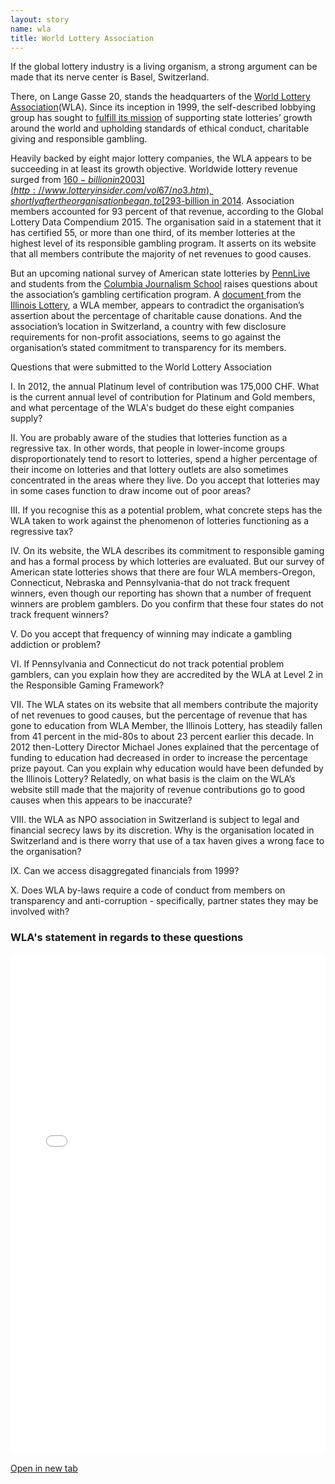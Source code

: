 ```yaml
---
layout: story
name: wla
title: World Lottery Association
---
```

If the global lottery industry is a living organism, a strong argument can be made that its nerve center is Basel, Switzerland.

There, on Lange Gasse 20, stands the headquarters of the [World Lottery Association](https://www.world-lotteries.org/about-us/our-offices)(WLA). Since its inception in 1999, the self-described lobbying group has sought to [fulfill its mission](https://www.world-lotteries.org/about-us/about-the-wla) of supporting state lotteries’ growth around the world and upholding standards of ethical conduct, charitable giving and responsible gambling.

Heavily backed by eight major lottery companies, the WLA appears to be succeeding in at least its growth objective.  Worldwide lottery revenue surged from [$160-billion in 2003](http://www.lotteryinsider.com/vol67/no3.htm), shortly after the organisation began, to [$293-billion in 2014](https://www.world-lotteries.org/images/publications/compendia/wla-compendium-2015.pdf). Association members accounted for 93 percent of that revenue, according to the Global Lottery Data Compendium 2015. The organisation said in a statement that it has certified 55, or more than one third, of its member lotteries at the highest level of its responsible gambling program.  It asserts on its website that all members contribute the majority of net revenues to good causes.

But an upcoming national survey of American state lotteries by [PennLive](http://www.pennlive.com/) and students from the [Columbia Journalism School](https://journalism.columbia.edu/) raises questions about the association’s gambling certification program. A [document ](http://www.illinoislottery.com/content/dam/ill/documents/LCB%20Meeting%20Minutes%2010-10-12%20%282%29.pdf)from the [Illinois Lottery](http://illinoislottery.com/), a WLA member, appears to contradict the organisation’s assertion about the percentage of charitable cause donations. And the association’s location in Switzerland, a country with few disclosure requirements for non-profit associations, seems to go against the organisation’s stated commitment to transparency for its members.

Questions that were submitted to the World Lottery Association

I. In 2012, the annual Platinum level of contribution was 175,000 CHF.  What is the current annual level of contribution for Platinum and Gold members, and what percentage of the WLA's budget do these eight companies supply?

II. You are probably aware of the studies that lotteries function as a regressive tax. In other words, that people in lower-income groups disproportionately tend to resort to lotteries, spend a higher percentage of their income on lotteries and that lottery outlets are also sometimes concentrated in the areas where they live. Do you accept that lotteries may in some cases function to draw income out of poor areas?

III. If you recognise this as a potential problem, what concrete steps has the WLA taken to work against the phenomenon of lotteries functioning as a regressive tax?

IV. On its website, the WLA describes its commitment to responsible gaming and has a formal process by which lotteries are evaluated.  But our survey of American state lotteries shows that there are four WLA members-Oregon, Connecticut, Nebraska and Pennsylvania-that do not track frequent winners, even though our reporting has shown that a number of frequent winners are problem gamblers.   Do you confirm that these four states do not track frequent winners?

V. Do you accept that frequency of winning may indicate a gambling addiction or problem?

VI. If Pennsylvania and Connecticut do not track potential problem gamblers, can you explain how they are accredited by the WLA at Level 2 in the Responsible Gaming Framework?  

VII. The WLA states on its website that all members contribute the majority of net revenues to good causes, but the percentage of revenue that has gone to education from WLA Member, the Illinois Lottery, has steadily fallen from 41 percent in the mid-80s to about 23 percent earlier this decade.  In 2012 then-Lottery Director Michael Jones explained that the percentage of funding to education had decreased in order to increase the percentage prize payout. Can you explain why education would have been defunded by the Illinois Lottery? Relatedly, on what basis is the claim on the WLA’s website still made that the majority of revenue contributions go to good causes when this appears to be inaccurate?

VIII. the WLA as NPO association in Switzerland is subject to legal and financial secrecy laws by its discretion. Why is the organisation located in Switzerland and is there worry that use of a tax haven gives a wrong face to the organisation?

IX. Can we access disaggregated financials from 1999?

X. Does WLA by-laws require a code of conduct from members on transparency and anti-corruption - specifically, partner states they may be involved with?

<h3>WLA's statement in regards to these questions</h3>

<embed src="/img/stories/wla-statement.pdf" width="100%" height="800" type='application/pdf'>

<a target="_blank" href="/img/stories/wla-statement.pdf">Open in new tab</a>
